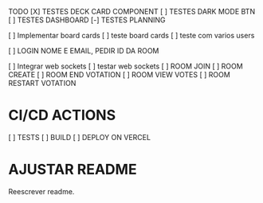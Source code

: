 TODO
[X] TESTES DECK CARD COMPONENT
[ ] TESTES DARK MODE BTN
[ ] TESTES DASHBOARD
[-] TESTES PLANNING

[ ] Implementar board cards
[ ] teste board cards
[ ] teste com varios users

[ ] LOGIN NOME E EMAIL, PEDIR ID DA ROOM

[ ] Integrar web sockets
[ ] testar web sockets
[ ] ROOM JOIN
[ ] ROOM CREATE
[ ] ROOM END VOTATION
[ ] ROOM VIEW VOTES
[ ] ROOM RESTART VOTATION

# CI/CD ACTIONS

[ ] TESTS
[ ] BUILD
[ ] DEPLOY ON VERCEL

# AJUSTAR README

Reescrever readme.
